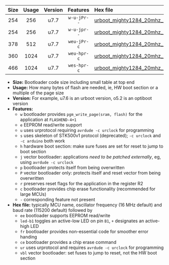 |Size|Usage|Version|Features|Hex file|
|:-:|:-:|:-:|:-:|:--|
|254|256|u7.7|`w-u-jPr--`|[urboot_mighty1284_20mhz_115200bps_led+b7_ur_vbl.hex](https://raw.githubusercontent.com/stefanrueger/urboot.hex/main/boards/mighty1284/fcpu_20mhz/115200_bps/urboot_mighty1284_20mhz_115200bps_led+b7_ur_vbl.hex)|
|254|256|u7.7|`w-u-jpr--`|[urboot_mighty1284_20mhz_115200bps_led+b7_fr_ur_vbl.hex](https://raw.githubusercontent.com/stefanrueger/urboot.hex/main/boards/mighty1284/fcpu_20mhz/115200_bps/urboot_mighty1284_20mhz_115200bps_led+b7_fr_ur_vbl.hex)|
|378|512|u7.7|`weu-jPr-c`|[urboot_mighty1284_20mhz_115200bps_ee_led+b7_fr_ce_ur_vbl.hex](https://raw.githubusercontent.com/stefanrueger/urboot.hex/main/boards/mighty1284/fcpu_20mhz/115200_bps/urboot_mighty1284_20mhz_115200bps_ee_led+b7_fr_ce_ur_vbl.hex)|
|360|1024|u7.7|`weu-hpr-c`|[urboot_mighty1284_20mhz_115200bps_ee_led+b7_fr_ce_ur.hex](https://raw.githubusercontent.com/stefanrueger/urboot.hex/main/boards/mighty1284/fcpu_20mhz/115200_bps/urboot_mighty1284_20mhz_115200bps_ee_led+b7_fr_ce_ur.hex)|
|466|1024|u7.7|`wes-hpr-c`|[urboot_mighty1284_20mhz_115200bps_ee_led+b7_fr_ce.hex](https://raw.githubusercontent.com/stefanrueger/urboot.hex/main/boards/mighty1284/fcpu_20mhz/115200_bps/urboot_mighty1284_20mhz_115200bps_ee_led+b7_fr_ce.hex)|

- **Size:** Bootloader code size including small table at top end
- **Usage:** How many bytes of flash are needed, ie, HW boot section or a multiple of the page size
- **Version:** For example, u7.6 is an urboot version, o5.2 is an optiboot version
- **Features:**
  + `w` bootloader provides `pgm_write_page(sram, flash)` for the application at `FLASHEND-4+1`
  + `e` EEPROM read/write support
  + `u` uses urprotocol requiring `avrdude -c urclock` for programming
  + `s` uses skeleton of STK500v1 protocol (deprecated); `-c urclock` and `-c arduino` both work
  + `h` hardware boot section: make sure fuses are set for reset to jump to boot section
  + `j` vector bootloader: applications *need to be patched externally*, eg, using `avrdude -c urclock`
  + `p` bootloader protects itself from being overwritten
  + `P` vector bootloader only: protects itself and reset vector from being overwritten
  + `r` preserves reset flags for the application in the register R2
  + `c` bootloader provides chip erase functionality (recommended for large MCUs)
  + `-` corresponding feature not present
- **Hex file:** typically MCU name, oscillator frequency (16 MHz default) and baud rate (115200 default) followed by
  + `ee` bootloader supports EEPROM read/write
  + `led-b1` toggles an active-low LED on pin `B1`, `+` designates an active-high LED
  + `fr` bootloader provides non-essential code for smoother error handing
  + `ce` bootloader provides a chip erase command
  + `ur` uses urprotocol and requires `avrdude -c urclock` for programming
  + `vbl` vector bootloader: set fuses to jump to reset, not the HW boot section
